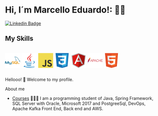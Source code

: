 

<!--
### Hi there 👋
**marcello2221/marcello2221** is a ✨ _special_ ✨ repository because its `README.md` (this file) appears on your GitHub profile.

Here are some ideas to get you started:

- 🔭 I’m currently working on ...
- 🌱 I’m currently learning ...
- 👯 I’m looking to collaborate on ...
- 🤔 I’m looking for help with ...
- 💬 Ask me about ...
- 📫 How to reach me: ...
- 😄 Pronouns: ...
- ⚡ Fun fact: ...
-->

# Hi, I´m Marcello Eduardo!: 👨‍💻

[![Linkedin Badge](https://img.shields.io/badge/-LinkedIn-blue?style=flat-square&logo=Linkedin&logoColor=white&link=https://www.linkedin.com/in/marcello-eduardo-58ba40208//)](https://www.linkedin.com/in/marcello-eduardo-58ba40208//)

## My Skills
<div style="display: inline_block"><br>
 <img align="center" alt="Marcello-MySql" height="50" width="50" src="https://raw.githubusercontent.com/devicons/devicon/master/icons/mysql/mysql-original-wordmark.svg">
 <img align="center" alt="Marcello-Java" height="50" width="50" src="https://raw.githubusercontent.com/devicons/devicon/master/icons/java/java-original.svg">
 <img align="center" alt="Marcello-JS" height="50" width="50" src="https://raw.githubusercontent.com/devicons/devicon/master/icons/javascript/javascript-original.svg">
 <img align="center" alt="Marcello-CSS3" height="50" width="50" src="https://raw.githubusercontent.com/devicons/devicon/master/icons/css3/css3-original.svg">                      <img align="center" alt="Marcello-Java" height="50" width="50" src="https://raw.githubusercontent.com/devicons/devicon/master/icons/angularjs/angularjs-original.svg">            <img align="center" alt="Marcello-Java" height="50" width="50" src="https://raw.githubusercontent.com/devicons/devicon/master/icons/apache/apache-original-wordmark.svg">        <img align="center" alt="Marcello-Java" height="50" width="50" src="https://raw.githubusercontent.com/devicons/devicon/master/icons/html5/html5-original.svg">                   </div>                             
                                                
                                                        
##


Hellooo! 👋 Welcome to my profile.

About me

- [Courses](https://cursos.alura.com.br/user/marcelloeduardo222) 👨🏼‍🏫 I am a programming student of Java, Spring Framework, SQL Server with Oracle, Microsoft 2017 and PostgreeSql, DevOps, Apache Kafka Front End, Back end and AWS.

